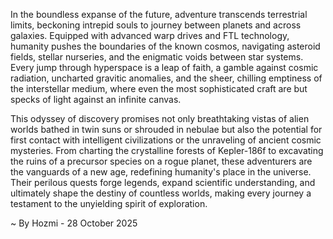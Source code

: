 
In the boundless expanse of the future, adventure transcends terrestrial limits, beckoning intrepid souls to journey between planets and across galaxies. Equipped with advanced warp drives and FTL technology, humanity pushes the boundaries of the known cosmos, navigating asteroid fields, stellar nurseries, and the enigmatic voids between star systems. Every jump through hyperspace is a leap of faith, a gamble against cosmic radiation, uncharted gravitic anomalies, and the sheer, chilling emptiness of the interstellar medium, where even the most sophisticated craft are but specks of light against an infinite canvas.

This odyssey of discovery promises not only breathtaking vistas of alien worlds bathed in twin suns or shrouded in nebulae but also the potential for first contact with intelligent civilizations or the unraveling of ancient cosmic mysteries. From charting the crystalline forests of Kepler-186f to excavating the ruins of a precursor species on a rogue planet, these adventurers are the vanguards of a new age, redefining humanity's place in the universe. Their perilous quests forge legends, expand scientific understanding, and ultimately shape the destiny of countless worlds, making every journey a testament to the unyielding spirit of exploration.

~ By Hozmi - 28 October 2025
